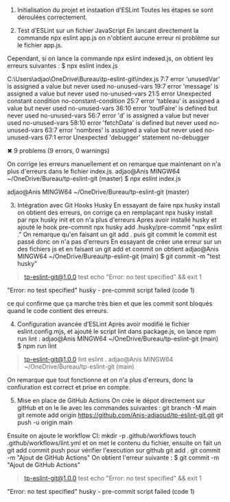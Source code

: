 1. Initialisation du projet et instaation d'ESLint
Toutes les étapes se sont déroulées correctement.


2. Test d’ESLint sur un fichier JavaScript
En lancant directement la commande npx eslint app.js on n'obtient aucune erreur ni problème sur le fichier app.js.

Cependant, si on lance la commande npx eslint indexed.js, on obtient les erreurs suivantes :
$ npx eslint index.js

C:\Users\adjao\OneDrive\Bureau\tp-eslint-git\index.js
   7:7   error  'unusedVar' is assigned a value but never used  no-unused-vars
  19:7   error  'message' is assigned a value but never used    no-unused-vars
  21:5   error  Unexpected constant condition                   no-constant-condition
  25:7   error  'tableau' is assigned a value but never used    no-unused-vars
  36:10  error  'toutFaire' is defined but never used           no-unused-vars
  56:7   error  'd' is assigned a value but never used          no-unused-vars
  58:10  error  'fetchData' is defined but never used           no-unused-vars
  63:7   error  'nombres' is assigned a value but never used    no-unused-vars
  67:1   error  Unexpected 'debugger' statement                 no-debugger

✖ 9 problems (9 errors, 0 warnings)

On corrige les erreurs manuellement et on remarque que maintenant on n'a plus d'erreurs dans le fichier index.js.
adjao@Anis MINGW64 ~/OneDrive/Bureau/tp-eslint-git (master)
$ npx eslint index.js

adjao@Anis MINGW64 ~/OneDrive/Bureau/tp-eslint-git (master)


3. Intégration avec Git Hooks Husky
En essayant de faire npx husky install on obtient des erreurs, on corrige ça en remplaçant npx husky install par npx husky init et on n'a plus d'erreurs 
Apres avoir installé husky et ajouté le hook pre-commit npx husky add .husky/pre-commit "npx eslint ."
On remarque qu'en faisant un git add . puis git commit le commit est passé donc on n'a pas d'erreurs
En essayant de créer une erreur sur un des fichiers js et en faisant un git add et commit on obtient
adjao@Anis MINGW64 ~/OneDrive/Bureau/tp-eslint-git (main)
$ git commit -m "test husky"

> tp-eslint-git@1.0.0 test
> echo "Error: no test specified" && exit 1

"Error: no test specified"
husky - pre-commit script failed (code 1)

ce qui confirme que ça marche très bien et que les commit sont bloqués quand le code contient des erreurs.


4. Configuration avancée d’ESLint
Après avoir modifié le fichier eslint.config.mjs, et ajouté le script lint dans package.js, on lance npm run lint :
adjao@Anis MINGW64 ~/OneDrive/Bureau/tp-eslint-git (main)
$ npm run lint
> tp-eslint-git@1.0.0 lint
> eslint .
adjao@Anis MINGW64 ~/OneDrive/Bureau/tp-eslint-git (main)

On remarque que tout fonctionne et on n'a plus d'erreurs, donc la confiuration est correct et prise en compte.


5. Mise en place de GitHub Actions
On crée le dépot directement sur gitHub et on le lie avec les commandes suivantes : 
git branch -M main
git remote add origin https://github.com/Anis-adjaoud/tp-eslint-git.git
git push -u origin main

Ensuite on ajoute le workflow CI:
mkdir -p .github/workflows
touch .github/workflows/lint.yml
et on met le contenu du fichier, ensuite on fait un git add commit push pour vérifier l'execution sur github
git add .
git commit -m "Ajout de GitHub Actions"
On obtient l'erreur suivante :
$ git commit -m "Ajout de GitHub Actions"

> tp-eslint-git@1.0.0 test
> echo "Error: no test specified" && exit 1

"Error: no test specified"
husky - pre-commit script failed (code 1)



